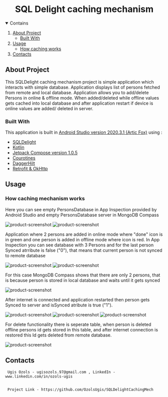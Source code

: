 <h1 align="center">SQL Delight caching mechanism </h1>

<details open ="open">
  <summary>Contains</summary>
  <ol>
    <li>
      <a href='#about-the-project'>About Project</a>
        <ul>
          <li><a href="#built-with">Built With</a></li>
        </ul>
    </li>
 <li>
      <a href='#usage'>Usage</a>
        <ul>
          <li><a href="#how-caching-works">How caching works</a></li>
        </ul>
    </li> 
    <li>
      <a href='#contacts'>Contacts</a> 
    </li>
  </ol>
</details>



## About Project
This SQLDelight caching mechanism project is simple application which interacts with simple database.
Application displays list of persons fetched from remote and local database. Application allows you to 
add/delete Persons in online & offline mode. When added/deleted while offline values gets cached into local
database and after application restart if device is online values are added/ deleted in server. 

### Built With 

This application is built in  [Android Studio version 2020.3.1 (Artic Fox)](https://developer.android.com/studio?gclid=CjwKCAjwgb6IBhAREiwAgMYKRlU8WsxaTu6kg3JANeH6rEr8MrWyit5JaDfcTy0v1tTP0-DOmL1QnRoCxrcQAvD_BwE&gclsrc=aw.ds) 
using :

* [SQLDelight](https://cashapp.github.io/sqldelight/)
* [Kotlin](https://developer.android.com/kotlin)
* [Jetpack Compose version 1.0.5](https://developer.android.com/jetpack/compose?gclid=EAIaIQobChMImIyxhI-i8gIVlgCiAx3kZgYlEAAYASAAEgL1J_D_BwE&gclsrc=aw.ds)
* [Courotines](https://developer.android.com/kotlin/coroutines?gclid=EAIaIQobChMIqZC4jo-i8gIVsAZ7Ch1rOASzEAAYASAAEgKAwvD_BwE&gclsrc=aw.ds)
* [DaggerHilt](https://developer.android.com/training/dependency-injection/hilt-android)
* [Retrofit & OkHttp](https://square.github.io/retrofit/)


## Usage

### How caching mechanism works

Here you can see empty PersonsDatabase in App Inspection provided by Android Studio and empty PersonsDatabase server in MongoDB Compass

![product-screenshot](https://live.staticflickr.com/65535/51756665397_c28d61b30d.jpg)
![product-screenshot](https://live.staticflickr.com/65535/51756665362_8640b9eb41.jpg)

Application where 2 persons are added in online mode where "done" icon is in green and one person is added in offline mode where icon is red.
In App Inspection you can see database with 3 Persons and for the last person Synced atrribute is false ("0"), that means that current person is not synced to remote database

![product-screenshot](https://live.staticflickr.com/65535/51758367405_0cfd4c480e.jpg)
![product-screenshot](https://live.staticflickr.com/65535/51758367325_7b7e1c4362.jpg)

For this case MongoDB Compass shows that there are only 2 persons, that is because person is stored in local database and waits until it gets synced

![product-screenshot](https://live.staticflickr.com/65535/51758149189_c3399be35d.jpg)

After internet is connected and application restarted then person gets Synced to server and isSynced atribute is true ("1").

![product-screenshot](https://live.staticflickr.com/65535/51758149214_d97b47273d.jpg)
![product-screenshot](https://live.staticflickr.com/65535/51758367375_13c034de95.jpg)
![product-screenshot](https://live.staticflickr.com/65535/51756665332_691e8fb620.jpg)

For delete functionality there is seperate table, when person is deleted offline persons id gets stored in this table, and after internet connection is restored 
this Id gets deleted from remote database. 

![product-screenshot](https://live.staticflickr.com/65535/51758149324_dc1e9d833f.jpg)



   ## Contacts

     Ugis Ozols - ugisozols.97@gmail.com , LinkedIn - www.linkedin.com/in/ozols-ugis


     Project Link - https://github.com/OzolsUgis/SQLDelightCachingMech

      
















